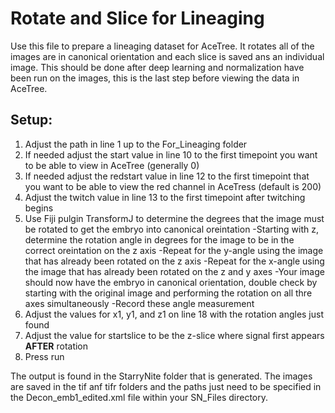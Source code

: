 # Rotate and Slice for Lineaging

Use this file to prepare a lineaging dataset for AceTree. It rotates all of the images are in canonical orientation and each slice is saved ans an individual image. This should be done after deep learning and normalization have been run on the images, this is the last step before viewing the data in AceTree.

## Setup:
  1. Adjust the path in line 1 up to the For_Lineaging folder
  2. If needed adjust the start value in line 10 to the first timepoint you want to be able to view in AceTree (generally 0)
  3. If needed adjust the redstart value in line 12 to the first timepoint that you want to be able to view the red channel in AceTress (default is 200)
  4. Adjust the twitch value in line 13 to the first timepoint after twitching begins
  5. Use Fiji pulgin TransformJ to determine the degrees that the image must be rotated to get the embryo into canonical oreintation
     -Starting with z,  determine the rotation angle in degrees for the image to be in the correct oreintation on the z axis 
     -Repeat for the y-angle using the image that has already been rotated on the z axis
     -Repeat for the x-angle using the image that has already been rotated on the z and y axes
     -Your image should now have the embryo in canonical orientation, double check by starting with the original image and performing the rotation on all thre axes simultaneously
     -Record these angle measurement 
   6. Adjust the values for x1, y1, and z1 on line 18 with the rotation angles just found
   7. Adjust the value for startslice to be the z-slice where signal first appears **AFTER** rotation
   8. Press run

The output is found in the StarryNite folder that is generated. The images are saved in the tif anf tifr folders and the paths just need to be specified in the Decon_emb1_edited.xml file within your SN_Files directory. 
